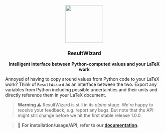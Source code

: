<div align="center">
  <a href="https://resultwizard.github.io/ResultWizard/">
    <img src="https://github.com/resultwizard/ResultWizard/assets/37160523/8576038a-3867-470b-8f42-90b60ea92042" width="120px" />
  </a>
  <div align="center">
    <h3 align="center">ResultWizard</h3>
    <p><strong>Intelligent interface between Python-computed values and your LaTeX work</strong></p>
  </div>
</div>

Annoyed of having to copy around values from Python code to your LaTeX work? Think of `ResultWizard` as an interface between the two. Export any variables from Python including possible uncertainties and their units and directly reference them in your LaTeX document.

> **Warning ⚠**
> ResultWizard is still in its *alpha* stage. We're happy to receive your feedback, e.g. report any bugs. But note that the API might still change before we hit the first stable release 1.0.0.

> **📄**
> **For installation/usage/API, refer to our [documentation](https://resultwizard.github.io/ResultWizard/).**

